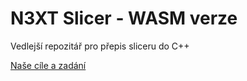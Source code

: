 # N3XT Slicer -  WASM verze 
Vedlejší repozitář pro přepis sliceru do C++

[Naše cíle a zadání](goals.md)